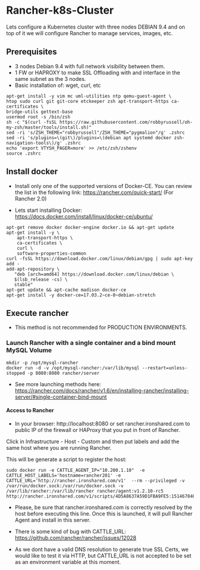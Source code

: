 # Rancher-k8s-Cluster

Lets configure a Kubernetes cluster with three nodes DEBIAN 9.4 and on top of it we will configure Rancher to manage services, images, etc.

## Prerequisites

- 3 nodes Debian 9.4 with full network visibility between them.
- 1 FW or HAPROXY to make SSL Offloading with and interface in the same subnet as the 3 nodes.
- Basic installation of: wget, curl, etc

```
apt-get install -y vim mc uml-utilities ntp qemu-guest-agent \
htop sudo curl git git-core etckeeper zsh apt-transport-https ca-certificates \
bridge-utils gettext-base
usermod root -s /bin/zsh
sh -c "$(curl -fsSL https://raw.githubusercontent.com/robbyrussell/oh-my-zsh/master/tools/install.sh)"
sed -ri 's/ZSH_THEME="robbyrussell"/ZSH_THEME="pygmalion"/g' .zshrc
sed -ri 's/plugins=\(git\)/plugins=\(debian apt systemd docker zsh-navigation-tools\)/g' .zshrc
echo 'export VTYSH_PAGER=more' >> /etc/zsh/zshenv
source .zshrc
```

## Install docker

- Install only one of the supported versions of Docker-CE. You can review the list in the following link: https://rancher.com/quick-start/ (For Rancher 2.0)

- Lets start installing Docker: https://docs.docker.com/install/linux/docker-ce/ubuntu/

```
apt-get remove docker docker-engine docker.io && apt-get update
apt-get install -y \
    apt-transport-https \
    ca-certificates \
    curl \
    software-properties-common
curl -fsSL https://download.docker.com/linux/debian/gpg | sudo apt-key add -
add-apt-repository \
   "deb [arch=amd64] https://download.docker.com/linux/debian \
   $(lsb_release -cs) \
   stable"
apt-get update && apt-cache madison docker-ce
apt-get install -y docker-ce=17.03.2~ce-0~debian-stretch
```
## Execute rancher

- This method is not recommended for PRODUCTION ENVIRONMENTS.

### Launch Rancher with a single container and a bind mount MySQL Volume

```
mkdir -p /opt/mysql-rancher
docker run -d -v /opt/mysql-rancher:/var/lib/mysql --restart=unless-stopped -p 8080:8080 rancher/server
```

- See more launching methods here: https://rancher.com/docs/rancher/v1.6/en/installing-rancher/installing-server/#single-container-bind-mount

#### Access to Rancher

- In your browser: http://localhost:8080 or set rancher.ironshared.com to public IP of the firewall or HAProxy that you put in front of Rancher.

Click in Infrastructure - Host - Custom and then put labels and add the same host where you are running Rancher.

This will be generate a script to register the host:

```
sudo docker run -e CATTLE_AGENT_IP="10.200.1.10"  -e CATTLE_HOST_LABELS='hostname=rancher201' -e CATTLE_URL='http://rancher.ironshared.com/v1'  --rm --privileged -v /var/run/docker.sock:/var/run/docker.sock -v /var/lib/rancher:/var/lib/rancher rancher/agent:v1.2.10-rc5 http://rancher.ironshared.com/v1/scripts/4D5A8637A59D1FBA9FE5:1514678400000:WQ2rkACuz6TIlStbXbpEQtJtB4
```

- Please, be sure that rancher.ironshared.com is correctly resolved by the host before executing this line. Once this is launched, it will pull Rancher Agent and install in this server.

- There is some kind of bug with CATTLE_URL: https://github.com/rancher/rancher/issues/12028

- As we dont have a valid DNS resolution to generate true SSL Certs, we would like to test it via HTTP, but CATTLE_URL is not accepted to be set as an environment variable at this moment.
